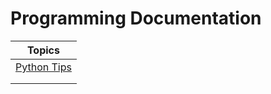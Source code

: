 # Programming Documentation

| Topics                                   |
| ---------------------------------------- |
| [Python Tips](python/advanced-python.md) |
|                                          |
|                                          |
